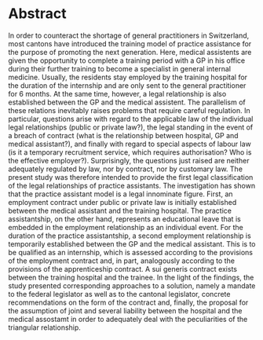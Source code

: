 # Abstract

In order to counteract the shortage of general practitioners in Switzerland, most cantons have introduced the training model of practice assistance for the purpose of promoting the next generation. Here, medical assistents are given the opportunity to complete a training period with a GP in his office during their further training to become a specialist in general internal medicine. Usually, the residents stay employed by the training hospital for the duration of the internship and are only sent to the general practitioner for 6 months. At the same time, however, a legal relationship is also established between the GP and the medical assistent. 
The parallelism of these relations inevitably raises problems that require careful regulation. In particular, questions arise with regard to the applicable law of the individual legal relationships (public or private law?), the legal standing in the event of a breach of contract (what is the relationship between hospital, GP and medical assistant?), and finally with regard to special aspects of labour law (is it a temporary recruitment service, which requires authorisation? Who is the effective employer?). Surprisingly, the questions just raised are neither adequately regulated by law, nor by contract, nor by customary law. The present study was therefore intended to provide the first legal classification of the legal relationships of practice assistants. 
The investigation has shown that the practice assistant model is a legal innominate figure. First, an employment contract under public or private law is initially established between the medical assistant and the training hospital. The practice assistantship, on the other hand, represents an educational leave that is embedded in the employment relationship as an individual event. For the duration of the practice assistantship, a second employment relationship is temporarily established between the GP and the medical assistant. This is to be qualified as an internship, which is assessed according to the provisions of the employment contract and, in part, analogously according to the provisions of the apprenticeship contract. A sui generis contract exists between the training hospital and the trainee.
In the light of the findings, the study presented corresponding approaches to a solution, namely a mandate to the federal legislator as well as to the cantonal legislator, concrete recommendations on the form of the contract and, finally, the proposal for the assumption of joint and several liability between the hospital and the medical assostamt in order to adequately deal with the peculiarities of the triangular relationship.
